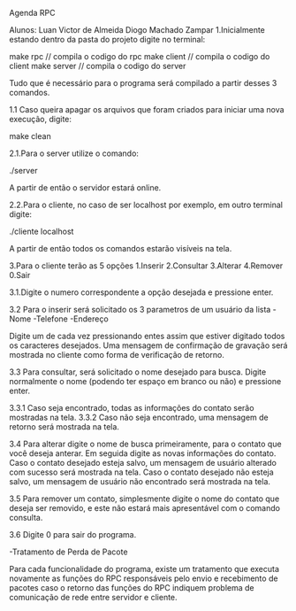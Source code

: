 Agenda RPC

Alunos: Luan Victor de Almeida
        Diogo Machado Zampar
1.Inicialmente estando dentro da pasta do projeto digite no terminal:

make rpc                // compila o codigo do rpc
make client             // compila o codigo do client
make server             // compila o codigo do server

Tudo que é necessário para o programa será compilado a partir desses 3 comandos.

1.1 Caso queira apagar os arquivos que foram criados para iniciar uma nova execução, digite:

make clean

2.1.Para o server utilize o comando:

./server

A partir de então o servidor  estará online.

2.2.Para o cliente, no caso de ser localhost por exemplo, em outro terminal digite:

./cliente localhost

A partir de então todos os comandos estarão visíveis na tela.

3.Para o cliente terão as 5 opções
    1.Inserir
    2.Consultar
    3.Alterar
    4.Remover
    0.Sair

3.1.Digite o numero correspondente a opção desejada e pressione enter.

3.2 Para o inserir será solicitado os 3 parametros de um usuário da lista
    -Nome
    -Telefone
    -Endereço

Digite um de cada vez pressionando entes assim que estiver digitado todos os caracteres desejados.
Uma mensagem de confirmação de gravação será mostrada no cliente como forma de verificação de retorno.

3.3 Para consultar, será solicitado o nome desejado para busca.
Digite normalmente o nome (podendo ter espaço em branco ou não) e pressione enter.

3.3.1 Caso seja encontrado, todas as informações do contato serão mostradas na tela.
3.3.2 Caso não seja encontrado, uma mensagem de retorno será mostrada na tela.

3.4 Para alterar digite o nome de busca primeiramente, para o contato que você deseja anterar.
Em seguida digite as novas informações do contato.
Caso o contato desejado esteja salvo, um mensagem de usuário alterado com sucesso será mostrada na tela.
Caso o contato desejado não esteja salvo, um mensagem de usuário não encontrado será mostrada na tela.

3.5 Para remover um contato, simplesmente digite o nome do contato que deseja ser removido, e este não estará mais apresentável com o comando consulta.

3.6 Digite 0 para sair do programa.


-Tratamento de Perda de Pacote

Para cada funcionalidade do programa, existe um tratamento que executa novamente as funções do RPC responsáveis pelo envio e recebimento de pacotes caso o retorno das funções do RPC indiquem problema de comunicação de rede entre servidor e cliente.